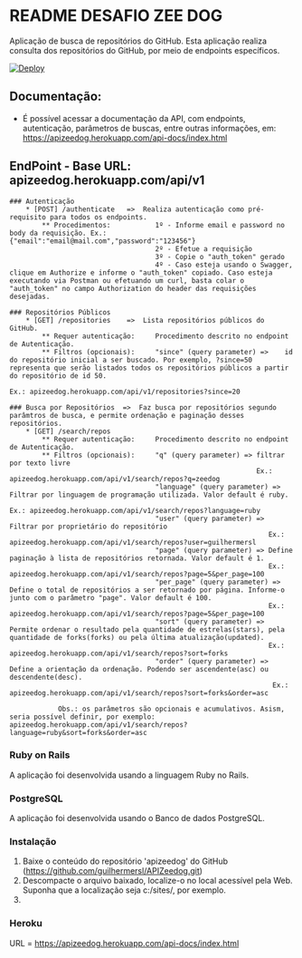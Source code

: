 # README DESAFIO ZEE DOG

Aplicação de busca de repositórios do GitHub.
Esta aplicação realiza consulta dos repositórios do GitHub, por meio de endpoints específicos.

[![Deploy](https://www.herokucdn.com/deploy/button.svg)](https://apizeedog.herokuapp.com/api-docs/index.html)


## Documentação:
*   É possível acessar a documentação da API, com endpoints, autenticação, parâmetros de buscas, entre outras informações, em: https://apizeedog.herokuapp.com/api-docs/index.html


## EndPoint - Base URL: apizeedog.herokuapp.com/api/v1

    ### Autenticação
        * [POST] /authenticate   =>  Realiza autenticação como pré-requisito para todos os endpoints.
            ** Procedimentos:           1º - Informe email e password no body da requisição. Ex.: {"email":"email@mail.com","password":"123456"}
                                        2º - Efetue a requisição
                                        3º - Copie o "auth_token" gerado
                                        4º - Caso esteja usando o Swagger, clique em Authorize e informe o "auth_token" copiado. Caso esteja executando via Postman ou efetuando um curl, basta colar o "auth_token" no campo Authorization do header das requisições desejadas.

    ### Repositórios Públicos       
        * [GET] /repositories    =>  Lista repositórios públicos do GitHub.
            ** Requer autenticação:     Procedimento descrito no endpoint de Autenticação.
            ** Filtros (opcionais):     "since" (query parameter) =>    id do repositório inicial a ser buscado. Por exemplo, ?since=50 representa que serão listados todos os repositórios públicos a partir do repositório de id 50.
                                                                        Ex.: apizeedog.herokuapp.com/api/v1/repositories?since=20

    ### Busca por Repositórios  =>  Faz busca por repositórios segundo parâmtros de busca, e permite ordenação e paginação desses repositórios.
        * [GET] /search/repos
            ** Requer autenticação:     Procedimento descrito no endpoint de Autenticação.
            ** Filtros (opcionais):     "q" (query parameter) => filtrar por texto livre
                                                                 Ex.: apizeedog.herokuapp.com/api/v1/search/repos?q=zeedog
                                        "language" (query parameter) => Filtrar por linguagem de programação utilizada. Valor default é ruby.
                                                                        Ex.: apizeedog.herokuapp.com/api/v1/search/repos?language=ruby
                                        "user" (query parameter) => Filtrar por proprietário do repositório
                                                                    Ex.: apizeedog.herokuapp.com/api/v1/search/repos?user=guilhermersl
                                        "page" (query parameter) => Define paginação à lista de repositórios retornada. Valor default é 1.
                                                                    Ex.: apizeedog.herokuapp.com/api/v1/search/repos?page=5&per_page=100
                                        "per_page" (query parameter) => Define o total de repositórios a ser retornado por página. Informe-o junto com o parâmetro "page". Valor default é 100.
                                                                    Ex.: apizeedog.herokuapp.com/api/v1/search/repos?page=5&per_page=100
                                        "sort" (query parameter) => Permite ordenar o resultado pela quantidade de estrelas(stars), pela quantidade de forks(forks) ou pela última atualização(updated).
                                                                    Ex.: apizeedog.herokuapp.com/api/v1/search/repos?sort=forks 
                                        "order" (query parameter) => Define a orientação da ordenação. Podendo ser ascendente(asc) ou descendente(desc).
                                                                     Ex.: apizeedog.herokuapp.com/api/v1/search/repos?sort=forks&order=asc

                Obs.: os parâmetros são opcionais e acumulativos. Asism, seria possível definir, por exemplo: apizeedog.herokuapp.com/api/v1/search/repos?language=ruby&sort=forks&order=asc

                                                                    

### Ruby on Rails

A aplicação foi desenvolvida usando a linguagem Ruby no Rails.


### PostgreSQL

A aplicação foi desenvolvida usando o Banco de dados PostgreSQL.


### Instalação

1. Baixe o conteúdo do repositório 'apizeedog' do GitHub (https://github.com/guilhermersl/APIZeedog.git)
2. Descompacte o arquivo baixado, localize-o no local acessível pela Web. Suponha que a localização seja c:/sites/, por exemplo.
3. 


### Heroku

URL = https://apizeedog.herokuapp.com/api-docs/index.html

